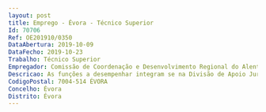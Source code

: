 ```yaml
--- 
layout: post
title: Emprego - Évora - Técnico Superior
Id: 70706
Ref: OE201910/0350
DataAbertura: 2019-10-09
DataFecho: 2019-10-23
Trabalho: Técnico Superior
Empregador: Comissão de Coordenação e Desenvolvimento Regional do Alentejo
Descricao: As funções a desempenhar integram se na Divisão de Apoio Jurídico da Direção de Serviços de Apoio Jurídico e à Administração Local, nomeadamente  Instruir processos de contraordenação em matéria de ambiente e de ordenamento do território  prestar apoio jurídico aos serviços da CCDR Alentejo  elaborar pareceres jurídicos às autarquias locais e suas associações  acompanhamento de processos de contencioso administrativo.
CodigoPostal: 7004-514 ÉVORA
Concelho: Évora
Distrito: Évora
--- 
```

